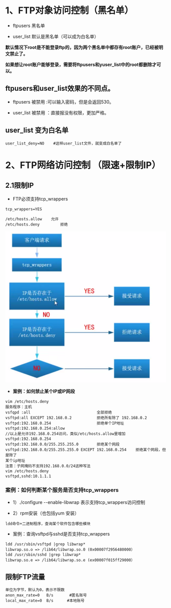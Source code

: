 # 1、FTP对象访问控制（黑名单）

- ftpusers	黑名单

- user_list	默认是黑名单（可以成为白名单）

**默认情况下root是不能登录ftp的，因为两个黑名单中都存有root账户，已经被明文禁止了。**

**如果想让root账户能够登录，需要将ftpusers和yuser_list中的root都删除才可以。**

## ftpusers和user_list效果的不同点。

- ftpusers 被禁用	:可以输入密码，但是会返回530。

- user_list 被禁用	：直接报没有权限，更加严格。

## user_list 变为白名单

```
user_list_deny=NO    #这样user_list文件，就变成白名单了
```

# 2、FTP网络访问控制 （限速+限制IP）

## 2.1限制IP

- FTP必须支持tcp_wrappers

```
tcp_wrappers=YES    
```

```
/etc/hosts.allow	允许
/etc/hosts.deny	        拒绝
```

![](images/WEBRESOURCEcee8a56ffa44c9409b93ba01886e14be截图.png)

- **案例：如何禁止某个IP或IP网段**

```
vim /etc/hosts.deny
服务程序：主机
vsfqpd :all                             全部拒绝
vsftpd:all EXCEPT 192.168.0.2           拒绝所有除了 192.168.0.2
vsftpd:192.168.0.254                    拒绝单个IP地址
vsftpd:192.168.0.254:allow
//以上是允许192.168.0.254访问，类似/etc/hosts.allow里增加vsftpd:192.168.0.254
vsftpd:192.168.0.0/255.255.255.0        拒绝某个网段
vsftpd:192.168.0.0/255.255.255.0 EXCEPT 192.168.0.254    拒绝某个网段，但是除了
某个ip地址
注意：子网掩码不支持192.168.0.0/24这种写法
vim /etc/hosts.deny
vsftpd,sshd:10.1.1.1
```

### 案例：如何判断某个服务是否支持tcp_wrappers

- 1）./configure --enable-libwrap 表示支持tcp_wrappers访问控制

- 2）rpm安装（也包括yum 安装）

```
ldd命令+二进制程序，查询某个软件包含哪些模块
```

- 案例：查询vsftpd与sshd是否支持tcp_wrappers

```
ldd /usr/sbin/vsftpd |grep libwrap*
libwrap.so.o => /lib64/libwrap.so.0 (0x00007f2956480000）
ldd /usr/sbin/sshd |grep libwrap*
libwrap.so.e => /lib64/libwrap.so.e (ex00007f015ff29000）
```

## 限制FTP流量

```
单位为字节，默认为0，表示不限数
anon_max_rate=0   B/s       #匿名账号        
local_max_rate=0  B/s      #本地账号
```